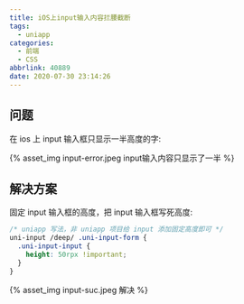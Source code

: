 ```yaml
---
title: iOS上input输入内容拦腰截断
tags:
  - uniapp
categories:
  - 前端
  - CSS
abbrlink: 40889
date: 2020-07-30 23:14:26
---
```


## 问题

在 ios 上 input 输入框只显示一半高度的字:

{% asset_img input-error.jpeg input输入内容只显示了一半 %}

<!-- more -->

## 解决方案

固定 input 输入框的高度，把 input 输入框写死高度:

```css
/* uniapp 写法，非 uniapp 项目给 input 添加固定高度即可 */
uni-input /deep/ .uni-input-form {
  .uni-input-input {
    height: 50rpx !important;
  }
}
```

{% asset_img input-suc.jpeg 解决 %}
